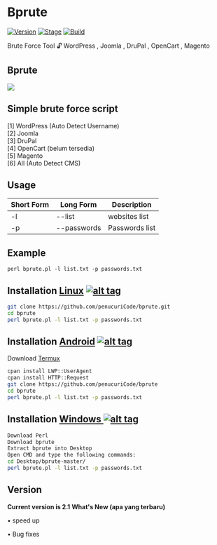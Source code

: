 <h1>Bprute</h1>
<p><a href="https://github.com/penecuriCode/bprute"><img src="https://img.shields.io/badge/bprute-1.2-brightgreen.svg" alt="Version" data-canonical-src="https://img.shields.io/badge/penecuriCode-2.1-brightgreen.svg?maxAge=259200" style="max-width:100%;"></a>
<a href="https://github.com/penecuriCode/bprute"><img src="https://img.shields.io/badge/Release-Stable-orange.svg" alt="Stage" data-canonical-src="https://img.shields.io/badge/Release-Stable-orange.svg" style="max-width:100%;"></a>
<a href="https://github.com/penecuriCode/bprute"><img src="https://img.shields.io/badge/Supported%20OS-Linux%2FWindows-brightgreengreen.svg" alt="Build" data-canonical-src="https://img.shields.io/badge/Supported%20OS-Linux%2FWindows-brightgreengreen.svg" style="max-width:100%;"></a></p>
<p> Brute Force Tool 🔓 WordPress , Joomla , DruPal , OpenCart , Magento </p>

<h2>Bprute</h2>

<img src="https://github.com/penucuriCode/bprute/blob/main/result.PNG" data-canonical-src="https://github.com/penucuriCode/bprute/blob/main/result.PNG" style="max-width:100%;">

<h2>Simple brute force script </h2>

[1] WordPress (Auto Detect Username)<br>
[2] Joomla<br>
[3] DruPal<br>
[4] OpenCart (belum tersedia)<br>
[5] Magento<br>
[6] All (Auto Detect CMS)<br>

<h2>Usage</h2>

<table>
<thead>
<tr>
<th>Short Form</th>
<th>Long Form</th>
<th>Description</th>
</tr>
</thead>
<tbody>
<tr>
<td>-l</td>
<td>--list</td>
<td>websites list</td>
</tr>
<tr>
<td>-p</td>
<td>--passwords</td>
<td>Passwords list</td>
</tr>
</tbody></table>
<h2>Example</h2>
<code>perl bprute.pl -l list.txt -p passwords.txt</code>
<br>

## Installation [Linux](https://wikipedia.org/wiki/Linux) [![alt tag](http://icons.iconarchive.com/icons/dakirby309/simply-styled/32/OS-Linux-icon.png)](https://fr.wikipedia.org/wiki/Linux)

```bash
git clone https://github.com/penucuriCode/bprute.git
cd bprute
perl bprute.pl -l list.txt -p passwords.txt 
```

## Installation [Android](https://wikipedia.org/wiki/Android) [![alt tag](https://cdn1.iconfinder.com/data/icons/logotypes/32/android-32.png)](https://fr.wikipedia.org/wiki/Android)

Download [Termux](https://play.google.com/store/apps/details?id=com.termux)

```bash
cpan install LWP::UserAgent
cpan install HTTP::Request
git clone https://github.com/penucuriCode/bprute
cd bprute
perl bprute.pl -l list.txt -p passwords.txt 
```

## Installation [Windows ](https://wikipedia.org/wiki/Microsoft_Windows)[![alt tag](http://icons.iconarchive.com/icons/tatice/cristal-intense/32/Windows-icon.png)](https://fr.wikipedia.org/wiki/Microsoft_Windows)
```bash
Download Perl
Download bprute
Extract bprute into Desktop
Open CMD and type the following commands:
cd Desktop/bprute-master/
perl bprute.pl -l list.txt -p passwords.txt 
```
<h2>Version</h2>
<strong>Current version is 2.1</strong>
<strong>What's New (apa yang terbaru) </strong>
<p>• speed up<p>
<p>• Bug fixes<p>
